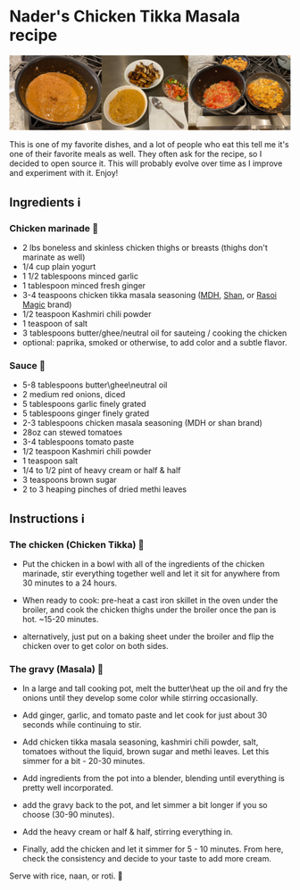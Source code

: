 # Nader's Chicken Tikka Masala recipe

![Pictures of Nader's Chicken Tikka Masala](pictures.jpg)

This is one of my favorite dishes, and a lot of people who eat this tell me it's one of their favorite meals as well. They often ask for the recipe, so I decided to open source it. This will probably evolve over time as I improve and experiment with it. Enjoy!

## Ingredients ℹ️

### Chicken marinade 🐔

- 2 lbs boneless and skinless chicken thighs or breasts (thighs don't marinate as well)
- 1/4 cup plain yogurt
- 1 1/2 tablespoons minced garlic
- 1 tablespoon minced fresh ginger
- 3-4 teaspoons chicken tikka masala seasoning ([MDH](https://mdhspices.com/product/mdh-chicken-masala/), [Shan](https://www.shanfoods.com/product/recipe-mixes/curry/chicken-masala/), or [Rasoi Magic](https://www.rasoimagic.com/products) brand) 
- 1/2 teaspoon Kashmiri chili powder
- 1 teaspoon of salt
- 3 tablespoons butter/ghee/neutral oil for sauteing / cooking the chicken
- optional: paprika, smoked or otherwise, to add color and a subtle flavor.

### Sauce 🍲

- 5-8 tablespoons butter\ghee\neutral oil
- 2 medium red onions, diced
- 5 tablespoons garlic finely grated
- 5 tablespoons ginger finely grated
- 2-3 tablespoons chicken masala seasoning (MDH or shan brand)
- 28oz can stewed tomatoes
- 3-4 tablespoons tomato paste
- 1/2 teaspoon Kashmiri chili powder
- 1 teaspoon salt
- 1/4 to 1/2 pint of heavy cream or half & half
- 3 teaspoons brown sugar
- 2 to 3 heaping pinches of dried methi leaves

## Instructions ℹ️

### The chicken (Chicken Tikka) 🐔

- Put the chicken in a bowl with all of the ingredients of the chicken marinade, stir everything together well and let it sit for anywhere from 30 minutes to a 24 hours.

- When ready to cook: pre-heat a cast iron skillet in the oven under the broiler, and cook the chicken thighs under the broiler once the pan is hot. ~15-20 minutes.
* alternatively, just put on a baking sheet under the broiler and flip the chicken over to get color on both sides.

### The gravy (Masala) 🥣

- In a large and tall cooking pot, melt the butter\heat up the oil and fry the onions until they develop some color while stirring occasionally.

- Add ginger, garlic, and tomato paste and let cook for just about 30 seconds while continuing to stir. 

- Add chicken tikka masala seasoning, kashmiri chili powder, salt, tomatoes without the liquid, brown sugar and methi leaves. Let this simmer for a bit - 20-30 minutes.

- Add ingredients from the pot into a blender, blending until everything is pretty well incorporated.

- add the gravy back to the pot, and let simmer a bit longer if you so choose (30-90 minutes).

- Add the heavy cream or half & half, stirring everything in.

- Finally, add the chicken and let it simmer for 5 - 10 minutes. From here, check the consistency and decide to your taste to add more cream.

Serve with rice, naan, or roti. 🚀
